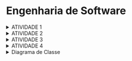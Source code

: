 # Engenharia de Software<br>

<details>
<summary>ATIVIDADE 1</summary>

### Texto: O que é Engenharia de Software?

Within Google, we sometimes say, “Software engineering is programming integrated over time.” Programming is certainly a significant part of software : engineering after all, programming is how you generate new software in the first place. If you accept this distinction, it also becomes clear that we might need to delineate between programming tasks (development) and software engineering tasks (development, modification, maintenance). The addition of time adds an important new dimension to programming. Cubes aren’t squares, distance isn’t velocity. Software engineering isn’t programming.

We see three critical differences between programming and software engineering: time, scale, and the trade-offs at play. On a software engineering project, engineers need to be more concerned with the passage of time and the eventual need for change. In a software engineering organization, we need to be more concerned about scale and efficiency, both for the software we produce as well as for the organization that is producing it. Finally, as software engineers, we are asked to make more complex decisions with higher-stakes outcomes, often based on imprecise estimates of time and growth.

Comentário: É como construir uma casa você precisa ter um plano, mas também precisa gerenciar o tempo, lidar com mudanças e garantir que a estrutura seja sólida e durável, como se a programação fosse o desenho da planta da casa, enquanto a Engenharia de Software fosse o processo completo de construção, desde a fundação até os acabamentos.

### O que é engenharia de software?
R: A Engenharia de Software é a área que cuida da criação, desenvolvimento, manutenção e aperfeiçoamento de softwares. É como se fosse a "engenharia" por trás dos programas que usamos no dia a dia, desde aplicativos no celular até sistemas complexos em empresas. <br>

</details>

<details>

<summary>ATIVIDADE 2</summary>

### De 3 exemplos de trade-off em softwares e explicá-los.

1. Entre otimização de desempenho e consumo de recursos: Muitas vezes é necessário fazer um trade off entre a melhoria no desempenho do programa e o aumento no consumo de recursos do sistema. Por exemplo, aumentar o número de threads em um programa pode melhorar a velocidade de processamento, mas também pode aumentar o uso de memória e CPU.

2. Entre segurança e usabilidade: Implementar medidas de segurança mais rigorosas e manter a facilidade de uso para os usuários. Por exemplo, exigir senhas complexas e autenticação de dois fatores pode aumentar a segurança de um sistema, mas também pode tornar o processo de login mais complicado para os usuários.

3. Entre rapidez no desenvolvimento e qualidade do código: Por vezes, é necessário escolher entre desenvolver um software rapidamente para atender a prazos apertados ou dedicar mais tempo para escrever um código mais limpo e de melhor qualidade. A pressa pode resultar em possíveis bugs e problemas de manutenção no futuro, enquanto a qualidade pode levar mais tempo para ser alcançada.
</details>


<details>

<summary>ATIVIDADE 3</summary>

### Um exemplo de cada arquitetura e justifique.

Arquitetura: Layered Architecture Style
Exemplo: Uma interface de usuários do facebook.
Justificativa: Desenvolver uma interface desse tipo para que não requeira nenhuma ou quase nenhuma experiencia do usuario final, com um design e simplicidade elevados, demanda um alto custo de investimento.

Arquitetura: Pipeline Architecture Style
Exemplo: Desenvolvimento de um sistema de processamento de dados.  
Justificativa: Como essa arquitetura é dividida em estagios, podemos fazer alguns aos mesmo tempo e acabar acelerando o processo.

Arquitetura: Microkernel Architecture Style
Exemplo: Um sistema de menu geral.
Justificativa: O nucleo do software não é mostrado, apenas os serviços adicionais, para redirecionamento para abas e afins.

Arquitetura: Service-Based Architecture Style
Exempo: Aplicativo de delivery de comida.
Justificativa: Em um unico aplicativo, os recursos são independentes um do outro, então podemos fazer pedidos, alterar entre os restaurantes e afins, a rapidez na parte da comunicação e independencia dos componentes é algo que essa arquitetura tem.

Arquitetura: Event-Driven Architecture Style
Exemplo: Notficação em tempo real.  
Justificativa: Podemos garantir que os dados estejam sempre atualizados em todas as partes do sistema, porém pode limitar a escabilidade do sistema.Para não limitar podemos fazer com que o sistema lide com um grande volume de eventos de forma mais eficiente.

Arquitetura: Microservices Architecture
Exemplo: Plataforma E-Commerce
Justificativa: A flexibilidade traz benefícios em termos de agilidade e escalabilidade, mas a complexidade pode impactar negativamente a manutenção e a compreensão do sistema.

Arquitetura: Layered Architecture Style
Exemplo: Sistema de Gestão de Biblioteca
Vantagem: **Eficiência:** O sistema deve ser capaz de lidar com um grande volume de transações simultâneas de forma eficiente, mantendo baixo tempo de resposta para os usuários.
Desvantagem: **Manutenibilidade:** O sistema deve ser facilmente extensível e modificável por desenvolvedores sem a necessidade de documentação ou treinamento adicional.

Arquitetura: Pipeline Architecture Style
Exemplo: Sistema de Análise de Dados em Tempo Real
Vantagem: **Escalabilidade:** O sistema deve ser capaz de lidar com o aumento do volume de dados processados no pipeline, garantindo que o desempenho não seja comprometido conforme mais dados são processados.
Desvantagem: **Flexibilidade:** O sistema deve ter a capacidade de alterar a ordem das etapas do pipeline de forma dinâmica, sem a necessidade de intervenção manual ou reinicialização do sistema.

Arquitetura: Microkernel Architecture Style
Exemplo: Plataforma de E-commerce Modular
Vantagem: **Desacoplamento:** Os módulos do sistema devem ser altamente desacoplados, permitindo que as alterações em um módulo não afetem diretamente os demais. Isso facilita a manutenção e evolução do sistema.
Desvantagem: **Desempenho Absoluto:** O sistema deve garantir o melhor desempenho possível em todas as situações, sem comprometer em nenhum momento a velocidade de processamento.

Arquitetura: Service-Based Architecture Style
Exemplo: Plataforma de Streaming de Vídeo
Vantagem: **Escalabilidade:** A arquitetura deve ser capaz de escalar horizontalmente, permitindo que novos serviços sejam adicionados e dimensionados de forma independente, garantindo o desempenho adequado do sistema.
Desvantagem: **Otimização Extrema:** Todos os serviços devem ser otimizados ao máximo, mesmo que isso demande um esforço significativo e gere complexidade desnecessária no desenvolvimento.

Arquitetura: Event-Driven Architecture Style
Exemplo: Plataforma de Gestão de Eventos
Vantagem: **Resiliência:** A arquitetura deve ser resiliente, permitindo que o sistema se recupere automaticamente de falhas de comunicação entre os eventos e garanta a integridade dos dados em caso de eventos perdidos ou atrasados.
Desvantagem: **Complexidade Extrema:** As interações entre os eventos devem ser extremamente complexas e intricadas, mesmo que isso torne a manutenção e o entendimento do sistema mais difíceis para os desenvolvedores.

Arquitetura: Microservices Architecture
Exemplo: Plataforma de Delivery de Alimentos
Vantagem: **Escalabilidade:** A arquitetura deve permitir que os microserviços sejam escalados de forma independente, facilitando o gerenciamento da carga de trabalho e garantindo o desempenho adequado do sistema conforme o número de usuários aumenta.
Desvantagem: **Excesso de Microserviços:** Cada pequena funcionalidade do sistema deve ser implementada como um microserviço separado, mesmo que isso gere uma sobrecarga na comunicação entre os serviços e aumente a complexidade geral da arquitetura.

</details>


<details>

<summary>ATIVIDADE 4</summary>

### Escolha uma arquitetura e ustifique o motivo

Sistema: Spotify
Arquitetura: Microservices Architecture
Trade-Offs:

Performance: O Spotify precisa garantir alta performance em termos de tempo de carregamento de músicas e reprodução sem interrupções. Isso pode resultar em um consumo maior de recursos do sistema e uma possível diminuição da autonomia da bateria do dispositivo.

- Segurança: Para proteger os dados dos usuários contra possíveis ataques cibernéticos e garantir a integridade das informações, o Spotify pode precisar implementar medidas de segurança adicionais, como criptografia de dados e autenticação de dois fatores. Isso pode afetar a velocidade de acesso à plataforma.
- Confiabilidade: Para garantir que o serviço do Spotify seja sempre disponível para os usuários, a plataforma pode precisar investir em infraestrutura de redundância e sistemas de backup. Isso pode resultar em um aumento nos custos operacionais e na complexidade da manutenção da plataforma.
- Escalabilidade: Com o aumento constante do número de usuários e do volume de dados gerados, o Spotify pode precisar garantir que sua plataforma seja escalável para lidar com o crescimento da demanda. Isso pode exigir investimentos em servidores adicionais e tecnologias de escalonamento horizontal, o que pode aumentar os custos de operação.
- Usabilidade: Para oferecer uma experiência de usuário intuitiva e fácil de usar, o Spotify pode precisar investir em design de interface de usuário e testes de usabilidade. Isso pode resultar em um esforço adicional de desenvolvimento e alocar recursos que poderiam ser utilizados em outras atividades.
</details>

<details>

<summary>Diagrama de Classe</summary>

### Faça um diagrama baseado na sua arquitetura acima.
Spotify: Playlist - Usuarios - Musicas

![Diagrama](https://github.com/BispoJPM/Bertoti/assets/142633184/8dc4b34b-cbf6-44ff-89cf-870ff3be42af)

</details>













